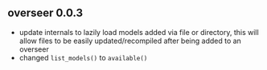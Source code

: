 ## overseer 0.0.3

* update internals to lazily load models added via file or directory, this will allow files to be easily
updated/recompiled after being added to an overseer
* changed `list_models()` to `available()`
